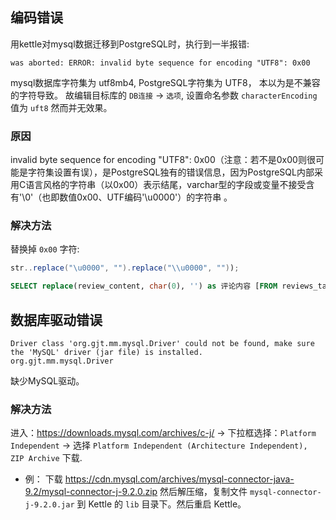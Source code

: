 ## 编码错误

用kettle对mysql数据迁移到PostgreSQL时，执行到一半报错:
```
was aborted: ERROR: invalid byte sequence for encoding "UTF8": 0x00
```

mysql数据库字符集为 utf8mb4, PostgreSQL字符集为 UTF8， 本以为是不兼容的字符导致。
故编辑目标库的 `DB连接` -> `选项`, 设置命名参数 `characterEncoding` 值为 `uft8` 然而并无效果。

### 原因

invalid byte sequence for encoding "UTF8": 0x00（注意：若不是0x00则很可能是字符集设置有误），是PostgreSQL独有的错误信息，因为PostgreSQL内部采用C语言风格的字符串（以0x00）表示结尾，varchar型的字段或变量不接受含有'\0'（也即数值0x00、UTF编码'\u0000'）的字符串 。

### 解决方法

替换掉 `0x00` 字符:

```JAVA
str..replace("\u0000", "").replace("\\u0000", ""));
```

```SQL
SELECT replace(review_content, char(0), '') as 评论内容 [FROM reviews_table]
```

## 数据库驱动错误

```
Driver class 'org.gjt.mm.mysql.Driver' could not be found, make sure the 'MySQL' driver (jar file) is installed.
org.gjt.mm.mysql.Driver
```

缺少MySQL驱动。

### 解决方法

进入：https://downloads.mysql.com/archives/c-j/ -> 下拉框选择：`Platform Independent` ->  选择 `Platform Independent (Architecture Independent), ZIP Archive` 下载.

- 例： 下载 https://cdn.mysql.com/archives/mysql-connector-java-9.2/mysql-connector-j-9.2.0.zip 然后解压缩，复制文件 `mysql-connector-j-9.2.0.jar` 到 Kettle 的 `lib` 目录下。然后重启 Kettle。


